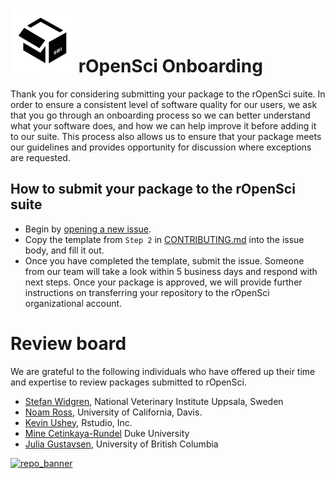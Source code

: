 ![packaging](packaging.png) rOpenSci Onboarding 
===================

Thank you for considering submitting your package to the rOpenSci suite. In order to ensure a consistent level of software quality for our users, we ask that you go through an onboarding process so we can better understand what your software does, and how we can help improve it before adding it to our suite. This process also allows us to ensure that your package meets our guidelines and provides opportunity for discussion where exceptions are requested.

## How to submit your package to the rOpenSci suite

* Begin by [opening a new issue](https://github.com/ropensci/onboarding/issues/new).
* Copy the template from `Step 2` in [CONTRIBUTING.md](CONTRIBUTING.md) into the issue body, and fill it out.  
* Once you have completed the template, submit the issue. Someone from our team will take a look within 5 business days and respond with next steps.  Once your package is approved, we will provide further instructions on transferring your repository to the rOpenSci organizational account.

# Review board

We are grateful to the following individuals who have offered up their time and expertise to review packages submitted to rOpenSci.

* [Stefan Widgren](https://github.com/stewid), National Veterinary Institute Uppsala, Sweden  
* [Noam Ross](https://github.com/noamross), University of California, Davis.
* [Kevin Ushey](https://github.com/kevinushey), Rstudio, Inc.
* [Mine Cetinkaya-Rundel](https://github.com/mine-cetinkaya-rundel) Duke University
* [Julia Gustavsen](https://github.com/jooolia), University of British Columbia


[![repo_banner](http://ropensci.org/assets/ropensci_repo_banner.png)](http://ropensci.org)
